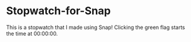 Stopwatch-for-Snap
==================

This is a stopwatch that I made using Snap! Clicking the green flag starts the time at 00:00:00. 
